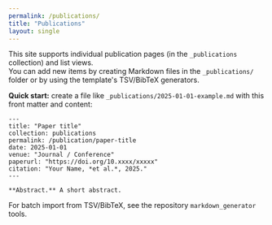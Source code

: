 ```yaml
---
permalink: /publications/
title: "Publications"
layout: single
---
```


This site supports individual publication pages (in the `_publications` collection) and list views.  
You can add new items by creating Markdown files in the `_publications/` folder or by using the template's TSV/BibTeX generators.

**Quick start:** create a file like `_publications/2025-01-01-example.md` with this front matter and content:

```
---
title: "Paper title"
collection: publications
permalink: /publication/paper-title
date: 2025-01-01
venue: "Journal / Conference"
paperurl: "https://doi.org/10.xxxx/xxxxx"
citation: "Your Name, *et al.*, 2025."
---

**Abstract.** A short abstract.
```

For batch import from TSV/BibTeX, see the repository `markdown_generator` tools.